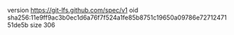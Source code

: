version https://git-lfs.github.com/spec/v1
oid sha256:11e9ff9ac3b0ec1d6a76f7f524a1fe85b8751c19650a09786e7271247151de5b
size 306
